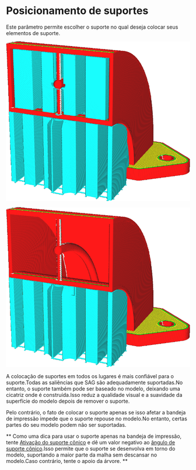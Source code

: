 Posicionamento de suportes
====
Este parâmetro permite escolher o suporte no qual deseja colocar seus elementos de suporte.

![O suporte é gerado para todas as superfícies salientes](../../../articles/images/support_type_everywhere.png)

![O suporte é gerado apenas onde pode descansar no conjunto de impressão](../../../articles/images/support_type_touching_buildplate.png)

A colocação de suportes em todos os lugares é mais confiável para o suporte.Todas as saliências que SAG são adequadamente suportadas.No entanto, o suporte também pode ser baseado no modelo, deixando uma cicatriz onde é construída.Isso reduz a qualidade visual e a suavidade da superfície do modelo depois de remover o suporte.

Pelo contrário, o fato de colocar o suporte apenas se isso afetar a bandeja de impressão impede que o suporte repouse no modelo.No entanto, certas partes do seu modelo podem não ser suportadas.

** Como uma dica para usar o suporte apenas na bandeja de impressão, tente [Ativação do suporte cônico](support_conical_enabled.md) e dê um valor negativo ao [ângulo de suporte cônico](support_conical_angle.md).Isso permite que o suporte se desenvolva em torno do modelo, suportando a maior parte da malha sem descansar no modelo.Caso contrário, tente o apoio da árvore. **